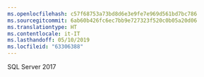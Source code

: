 ```yaml
---
ms.openlocfilehash: c57f68753a73bd8d6e3e9fe7e969d561bd7bc786
ms.sourcegitcommit: 6ab60b426fc6ec7bb9e727323f520c0b05a20d06
ms.translationtype: HT
ms.contentlocale: it-IT
ms.lasthandoff: 05/10/2019
ms.locfileid: "63306388"
---
```

 SQL Server 2017 